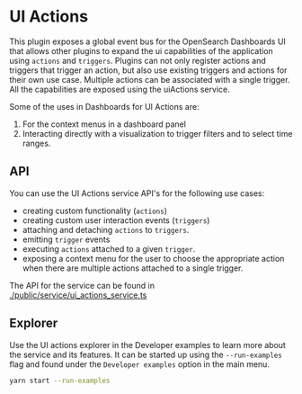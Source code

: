 # UI Actions

This plugin exposes a global event bus for the OpenSearch Dashboards UI that allows other plugins to expand the ui capabilities of the application using `actions` and `triggers`. Plugins can not only register actions and triggers that trigger an action, but also use existing triggers and actions for their own use case. Multiple actions can be associated with a single trigger. All the capabilities are exposed using the uiActions service.

Some of the uses in Dashboards for UI Actions are:

1. For the context menus in a dashboard panel
2. Interacting directly with a visualization to trigger filters and to select time ranges.

## API

You can use the UI Actions service API's for the following use cases:

- creating custom functionality (`actions`)
- creating custom user interaction events (`triggers`)
- attaching and detaching `actions` to `triggers`.
- emitting `trigger` events
- executing `actions` attached to a given `trigger`.
- exposing a context menu for the user to choose the appropriate action when there are multiple actions attached to a single trigger.

The API for the service can be found in [./public/service/ui_actions_service.ts](./public/service/ui_actions_service.ts)

## Explorer

Use the UI actions explorer in the Developer examples to learn more about the service and its features. It can be started up using the `--run-examples` flag and found under the `Developer examples` option in the main menu.

```sh
yarn start --run-examples
```
